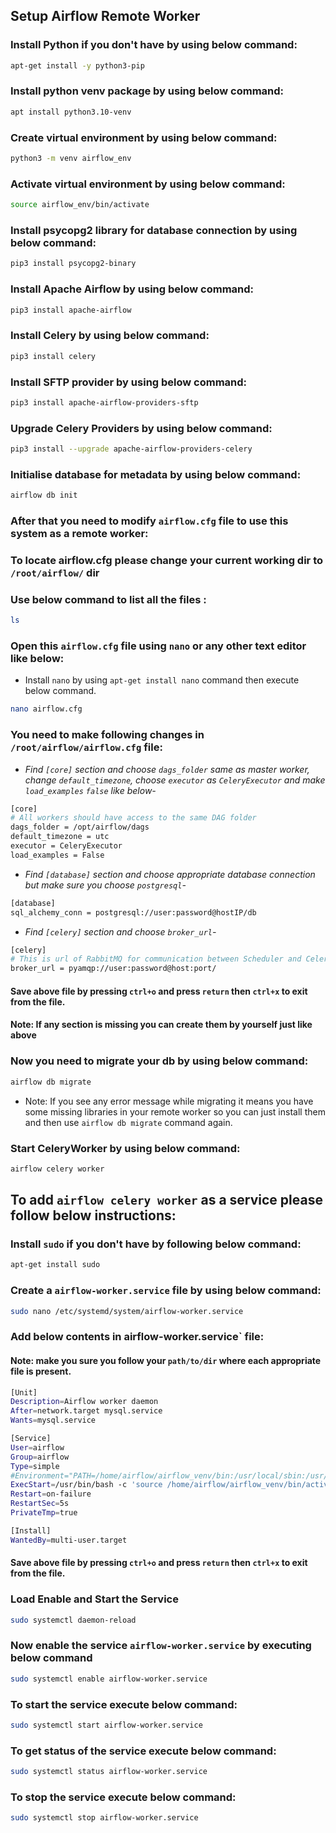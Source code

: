 ## Setup Airflow Remote Worker

### Install Python if you don't have by using below command:
```bash
apt-get install -y python3-pip
```

### Install python venv package by using below command:
```bash
apt install python3.10-venv
```

### Create virtual environment by using below command:
```bash
python3 -m venv airflow_env
```

### Activate virtual environment by using below command:
```bash
source airflow_env/bin/activate
```

### Install psycopg2 library for database connection by using below command:
```bash
pip3 install psycopg2-binary
```

### Install Apache Airflow by using below command:
```bash
pip3 install apache-airflow
```

### Install Celery by using below command:
```bash
pip3 install celery
```

### Install SFTP provider by using below command:
```bash
pip3 install apache-airflow-providers-sftp
```

### Upgrade Celery Providers by using below command: 
```bash
pip3 install --upgrade apache-airflow-providers-celery
```

### Initialise database for metadata by using below command:
```bash
airflow db init
```

### After that you need to modify `airflow.cfg` file to use this system as a remote worker:

### To locate airflow.cfg please change your current working dir to `/root/airflow/` dir

### Use below command to list all the files :
```bash
ls
```
### Open this `airflow.cfg` file using `nano` or any other text editor like below: 
- Install `nano` by using `apt-get install nano` command then execute below command.
```bash
nano airflow.cfg
```

### You need to make following changes in `/root/airflow/airflow.cfg` file:
- *Find `[core]` section and choose `dags_folder` same as master worker, change `default_timezone`, choose `executor` as `CeleryExecutor` and make `load_examples` `false` like below-*
```bash
[core]
# All workers should have access to the same DAG folder
dags_folder = /opt/airflow/dags
default_timezone = utc
executor = CeleryExecutor
load_examples = False
```

- *Find `[database]` section and choose appropriate database connection but make sure you choose `postgresql`-*
```bash
[database]
sql_alchemy_conn = postgresql://user:password@hostIP/db
```

- *Find `[celery]` section and choose `broker_url`-*
```bash
[celery]
# This is url of RabbitMQ for communication between Scheduler and Celery Worker
broker_url = pyamqp://user:password@host:port/
```
#### Save above file by pressing `ctrl+o` and press `return` then `ctrl+x` to exit from the file.

#### Note: If any section is missing you can create them by yourself just like above
### Now you need to migrate your db by using below command:
```bash
airflow db migrate
```
- Note: If you see any error message while migrating it means you have some missing libraries in your remote worker so you can just install them and then use `airflow db migrate` command again.

### Start CeleryWorker by using below command:
```bash
airflow celery worker
```

## To add `airflow celery worker` as a service please follow below instructions:

### Install `sudo` if you don't have by following below command:
```bash
apt-get install sudo
```

### Create a `airflow-worker.service` file by using below command:
```bash
sudo nano /etc/systemd/system/airflow-worker.service
```

### Add below contents in airflow-worker.service` file:

#### Note: make you sure you follow your `path/to/dir` where each appropriate file is present.
```bash
[Unit]
Description=Airflow worker daemon
After=network.target mysql.service
Wants=mysql.service

[Service]
User=airflow
Group=airflow
Type=simple
#Environment="PATH=/home/airflow/airflow_venv/bin:/usr/local/sbin:/usr/local/bin:/usr/sbin:/usr/bin:/sbin:/bin"
ExecStart=/usr/bin/bash -c 'source /home/airflow/airflow_venv/bin/activate ; airflow celery worker --pid /home/airflow/airflow/airflow-worker.pid'
Restart=on-failure
RestartSec=5s
PrivateTmp=true

[Install]
WantedBy=multi-user.target

```
#### Save above file by pressing `ctrl+o` and press `return` then `ctrl+x` to exit from the file.

###  Load Enable and Start the Service
```bash
sudo systemctl daemon-reload
```

### Now enable the service `airflow-worker.service` by executing below command
```bash
sudo systemctl enable airflow-worker.service
```

### To start the service execute below command:
```bash
sudo systemctl start airflow-worker.service
```

### To get status of the service execute below command:
```bash
sudo systemctl status airflow-worker.service
```

### To stop the service execute below command:
```bash
sudo systemctl stop airflow-worker.service
```
